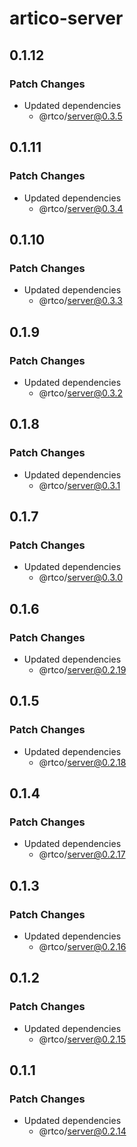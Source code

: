 # artico-server

## 0.1.12

### Patch Changes

- Updated dependencies
  - @rtco/server@0.3.5

## 0.1.11

### Patch Changes

- Updated dependencies
  - @rtco/server@0.3.4

## 0.1.10

### Patch Changes

- Updated dependencies
  - @rtco/server@0.3.3

## 0.1.9

### Patch Changes

- Updated dependencies
  - @rtco/server@0.3.2

## 0.1.8

### Patch Changes

- Updated dependencies
  - @rtco/server@0.3.1

## 0.1.7

### Patch Changes

- Updated dependencies
  - @rtco/server@0.3.0

## 0.1.6

### Patch Changes

- Updated dependencies
  - @rtco/server@0.2.19

## 0.1.5

### Patch Changes

- Updated dependencies
  - @rtco/server@0.2.18

## 0.1.4

### Patch Changes

- Updated dependencies
  - @rtco/server@0.2.17

## 0.1.3

### Patch Changes

- Updated dependencies
  - @rtco/server@0.2.16

## 0.1.2

### Patch Changes

- Updated dependencies
  - @rtco/server@0.2.15

## 0.1.1

### Patch Changes

- Updated dependencies
  - @rtco/server@0.2.14
